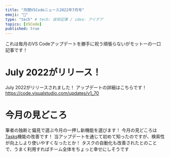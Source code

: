 ```yaml
---
title: "月間VSCodeニュース2022年7月号"
emoji: "👻"
type: "tech" # tech: 技術記事 / idea: アイデア
topics: [VSCode]
published: true
---
```



これは毎月のVS Codeアップデートを勝手に祝う頑張らないがモットーの一口記事です！

# July 2022がリリース！

July 2022がリリースされました！
アップデートの詳細はこちらです！
https://code.visualstudio.com/updates/v1_70

# 今月の見どころ

筆者の独断と偏見で選ぶ今月の一押し新機能を選びます！
今月の見どころは[Tasks](https://code.visualstudio.com/updates/v1_70#_tasks)機能の改善です！
当アップデートを通じて初めて知ったのですが、検索性が向上しより使いやすくなったとか！
タスクの自動化も改善されたとのことで、うまく利用すればチーム全体をちょっと幸せにしそうです
